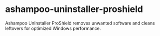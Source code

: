 # ashampoo-uninstaller-proshield
Ashampoo UnInstaller ProShield removes unwanted software and cleans leftovers for optimized Windows performance.

